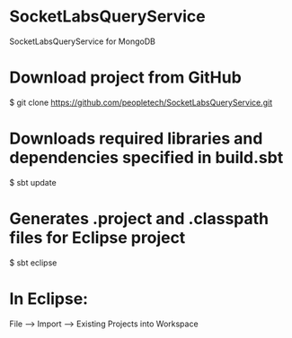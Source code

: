 SocketLabsQueryService
======================

SocketLabsQueryService for MongoDB

# Download project from GitHub
$ git clone https://github.com/peopletech/SocketLabsQueryService.git

# Downloads required libraries and dependencies specified in build.sbt
$ sbt update

# Generates .project and .classpath files for Eclipse project
$ sbt eclipse 

# In Eclipse:
 File --> Import --> Existing Projects into Workspace
